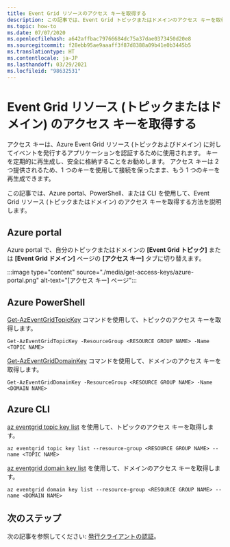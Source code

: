 ```yaml
---
title: Event Grid リソースのアクセス キーを取得する
description: この記事では、Event Grid トピックまたはドメインのアクセス キーを取得する方法を説明します
ms.topic: how-to
ms.date: 07/07/2020
ms.openlocfilehash: a642affbac79766684dc75a37dae0373450d20e8
ms.sourcegitcommit: f28ebb95ae9aaaff3f87d8388a09b41e0b3445b5
ms.translationtype: HT
ms.contentlocale: ja-JP
ms.lasthandoff: 03/29/2021
ms.locfileid: "98632531"
---
```

# <a name="get-access-keys-for-event-grid-resources-topics-or-domains"></a>Event Grid リソース (トピックまたはドメイン) のアクセス キーを取得する
アクセス キーは、Azure Event Grid リソース (トピックおよびドメイン) に対してイベントを発行するアプリケーションを認証するために使用されます。 キーを定期的に再生成し、安全に格納することをお勧めします。 アクセス キーは 2 つ提供されるため、1 つのキーを使用して接続を保ったまま、もう 1 つのキーを再生成できます。

この記事では、Azure portal、PowerShell、または CLI を使用して、Event Grid リソース (トピックまたはドメイン) のアクセス キーを取得する方法を説明します。 

## <a name="azure-portal"></a>Azure portal
Azure portal で、自分のトピックまたはドメインの **[Event Grid トピック]** または **[Event Grid ドメイン]** ページの **[アクセス キー]** タブに切り替えます。  

:::image type="content" source="./media/get-access-keys/azure-portal.png" alt-text="[アクセス キー] ページ":::

## <a name="azure-powershell"></a>Azure PowerShell
[Get-AzEventGridTopicKey](/powershell/module/az.eventgrid/get-azeventgridtopickey) コマンドを使用して、トピックのアクセス キーを取得します。 

```azurepowershell-interactive
Get-AzEventGridTopicKey -ResourceGroup <RESOURCE GROUP NAME> -Name <TOPIC NAME>
```

[Get-AzEventGridDomainKey](/powershell/module/az.eventgrid/get-azeventgriddomainkey) コマンドを使用して、ドメインのアクセス キーを取得します。 

```azurepowershell-interactive
Get-AzEventGridDomainKey -ResourceGroup <RESOURCE GROUP NAME> -Name <DOMAIN NAME>
```

## <a name="azure-cli"></a>Azure CLI
[az eventgrid topic key list](/cli/azure/eventgrid/topic/key#az-eventgrid-topic-key-list) を使用して、トピックのアクセス キーを取得します。 

```azurecli-interactive
az eventgrid topic key list --resource-group <RESOURCE GROUP NAME> --name <TOPIC NAME>
```

[az eventgrid domain key list](/cli/azure/eventgrid/domain/key#az-eventgrid-domain-key-list) を使用して、ドメインのアクセス キーを取得します。 

```azurecli-interactive
az eventgrid domain key list --resource-group <RESOURCE GROUP NAME> --name <DOMAIN NAME>
```

## <a name="next-steps"></a>次のステップ
次の記事を参照してください: [発行クライアントの認証](security-authenticate-publishing-clients.md)。 
